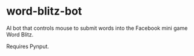 # word-blitz-bot
AI bot that controls mouse to submit words into the Facebook mini game Word Blitz.

Requires Pynput.
